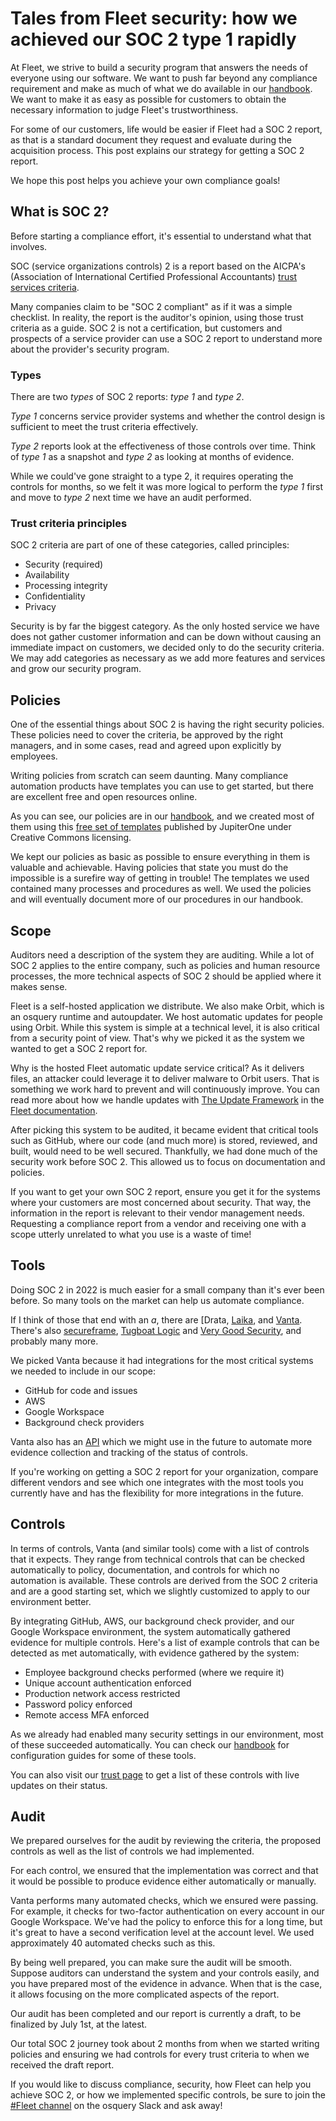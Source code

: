# Tales from Fleet security: how we achieved our SOC 2 type 1 rapidly

At Fleet, we strive to build a security program that answers the needs of everyone using our software. We want to push far beyond any compliance requirement and make as much of what we do available in our [handbook](https://fleetdm.com/handbook). We want to make it as easy as possible for customers to obtain the necessary information to judge Fleet's trustworthiness. 

For some of our customers, life would be easier if Fleet had a SOC 2 report, as that is a standard document they request and evaluate during the acquisition process. This post explains our strategy for getting a SOC 2 report.

We hope this post helps you achieve your own compliance goals!

## What is SOC 2?

Before starting a compliance effort, it's essential to understand what that involves.

SOC (service organizations controls) 2 is a report based on the AICPA's (Association of International Certified Professional Accountants) [trust services criteria](https://us.aicpa.org/content/dam/aicpa/interestareas/frc/assuranceadvisoryservices/downloadabledocuments/trust-services-criteria.pdf). 

Many companies claim to be "SOC 2 compliant" as if it was a simple checklist. In reality, the report is the auditor's opinion, using those trust criteria as a guide. SOC 2 is not a certification, but customers and prospects of a service provider can use a SOC 2 report to understand more about the provider's security program.

### Types

There are two *types* of SOC 2 reports: *type 1* and *type 2*. 

_Type 1_ concerns service provider systems and whether the control design is sufficient to meet the trust criteria effectively.

*Type 2* reports look at the effectiveness of those controls over time. Think of *type 1* as a snapshot and *type 2* as looking at months of evidence.

While we could've gone straight to a type 2, it requires operating the controls for months, so we felt it was more logical to perform the *type 1* first and move to *type 2* next time we have an audit performed.

### Trust criteria principles

SOC 2 criteria are part of one of these categories, called principles:

* Security (required)
* Availability
* Processing integrity
* Confidentiality
* Privacy

Security is by far the biggest category. As the only hosted service we have does not gather customer information and can be down without causing an immediate impact on customers, we decided only to do the security criteria. We may add categories as necessary as we add more features and services and grow our security program.

## Policies
One of the essential things about SOC 2 is having the right security policies. These policies need to cover the criteria, be approved by the right managers, and in some cases, read and agreed upon explicitly by employees.

Writing policies from scratch can seem daunting. Many compliance automation products have templates you can use to get started, but there are excellent free and open resources online.

As you can see, our policies are in our [handbook](https://fleetdm.com/handbook/security-policies#information-security-policy-and-acceptable-use-policy), and we created most of them using this [free set of templates](https://github.com/JupiterOne/security-policy-templates) published by JupiterOne under Creative Commons licensing.

We kept our policies as basic as possible to ensure everything in them is valuable and achievable. Having policies that state you must do the impossible is a surefire way of getting in trouble! The templates we used contained many processes and procedures as well. We used the policies and will eventually document more of our procedures in our handbook.

## Scope

Auditors need a description of the system they are auditing. While a lot of SOC 2 applies to the entire company, such as policies and human resource processes, the more technical aspects of SOC 2 should be applied where it makes sense.

Fleet is a self-hosted application we distribute. We also make Orbit, which is an osquery runtime and autoupdater. We host automatic updates for people using Orbit. While this system is simple at a technical level, it is also critical from a security point of view. That's why we picked it as the system we wanted to get a SOC 2 report for. 

Why is the hosted Fleet automatic update service critical? As it delivers files, an attacker could leverage it to deliver malware to Orbit users. That is something we work hard to prevent and will continuously improve. You can read more about how we handle updates with [The Update Framework](https://fleetdm.com/docs/deploying/fleetctl-agent-updates#securing-updates) in the [Fleet documentation](https://fleetdm.com/docs/deploying/fleetctl-agent-updates#securing-updates).

After picking this system to be audited, it became evident that critical tools such as GitHub, where our code (and much more) is stored, reviewed, and built, would need to be well secured. Thankfully, we had done much of the security work before SOC 2. This allowed us to focus on documentation and policies.

If you want to get your own SOC 2 report, ensure you get it for the systems where your customers are most concerned about security. That way, the information in the report is relevant to their vendor management needs. Requesting a compliance report from a vendor and receiving one with a scope utterly unrelated to what you use is a waste of time!

## Tools

Doing SOC 2 in 2022 is much easier for a small company than it's ever been before. So many tools on the market can help us automate compliance.

If I think of those that end with an _a_, there are [Drata, [Laika](https://heylaika.com/), and [Vanta](https://www.vanta.com/). There's also [secureframe](https://secureframe.com/), [Tugboat Logic](https://tugboatlogic.com/) and [Very Good Security](https://www.verygoodsecurity.com/control), and probably many more.

We picked Vanta because it had integrations for the most critical systems we needed to include in our scope:

* GitHub for code and issues
* AWS
* Google Workspace
* Background check providers

Vanta also has an [API](https://developer.vanta.com/recipes) which we might use in the future to automate more evidence collection and tracking of the status of controls.

If you're working on getting a SOC 2 report for your organization, compare different vendors and see which one integrates with the most tools you currently have and has the flexibility for more integrations in the future.

## Controls

In terms of controls, Vanta (and similar tools) come with a list of controls that it expects. They range from technical controls that can be checked automatically to policy, documentation, and controls for which no automation is available. These controls are derived from the SOC 2 criteria and are a good starting set, which we slightly customized to apply to our environment better.

By integrating GitHub, AWS, our background check provider, and our Google Workspace environment, the system automatically gathered evidence for multiple controls. Here's a list of example controls that can be detected as met automatically, with evidence gathered by the system:

* Employee background checks performed (where we require it)
* Unique account authentication enforced
* Production network access restricted
* Password policy enforced
* Remote access MFA enforced

As we already had enabled many security settings in our environment, most of these succeeded automatically. You can check our [handbook](https://fleetdm.com/handbook) for configuration guides for some of these tools.

You can also visit our [trust page](https://fleetdm.com/trust) to get a list of these controls with live updates on their status.


## Audit
We prepared ourselves for the audit by reviewing the criteria, the proposed controls as well as the list of controls we had implemented.

For each control, we ensured that the implementation was correct and that it would be possible to produce evidence either automatically or manually.

Vanta performs many automated checks, which we ensured were passing. For example, it checks for two-factor authentication on every account in our Google Workspace. We've had the policy to enforce this for a long time, but it's great to have a second verification level at the account level. We used approximately 40 automated checks such as this.

By being well prepared, you can make sure the audit will be smooth. Suppose auditors can understand the system and your controls easily, and you have prepared most of the evidence in advance. When that is the case, it allows focusing on the more complicated aspects of the report. 

Our audit has been completed and our report is currently a draft, to be finalized by July 1st, at the latest. 

Our total SOC 2 journey took about 2 months from when we started writing policies and ensuring we had controls for every trust criteria to when we received the draft report.

If you would like to discuss compliance, security, how Fleet can help you achieve SOC 2, or how we implemented specific controls, be sure to join the [#Fleet channel](http://fleetdm.com/slack) on the osquery Slack and ask away!


<meta name="category" value="security">
<meta name="authorGitHubUsername" value="GuillaumeRoss">
<meta name="authorFullName" value="Guillaume Ross">
<meta name="publishedOn" value="2022-06-24">
<meta name="articleTitle" value="Tales from Fleet security: how we achieved our SOC 2 type 1 rapidly">
